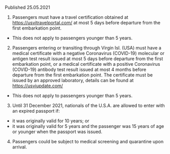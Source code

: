 Published 25.05.2021
1. Passengers must have a travel certification obtained at <a href="https://usvitravelportal.com/">https://usvitravelportal.com/</a> at most 5 days before departure from the first embarkation point.
- This does not apply to passengers younger than 5 years.
2. Passengers entering or transiting through Virgin Isl. (USA) must have a medical certificate with a negative Coronavirus (COVID-19) molecular or antigen test result issued at most 5 days before departure from the first embarkation point, or a medical certificate with a positive Coronavirus (COVID-19) antibody test result issued at most 4 months before departure from the first embarkation point. The certificate must be issued by an approved laboratory, details can be found at <a href="https://usviupdate.com/">https://usviupdate.com/</a>
- This does not apply to passengers younger than 5 years.
3. Until 31 December 2021, nationals of the U.S.A. are allowed to enter with an expired passport if:
- it was originally valid for 10 years; or
- it was originally valid for 5 years and the passenger was 15 years of age or younger when the passport was issued.
4. Passengers could be subject to medical screening and quarantine upon arrival.
